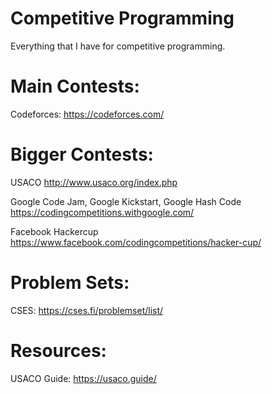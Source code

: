 # Competitive Programming
Everything that I have for competitive programming. 

# Main Contests:

Codeforces: https://codeforces.com/

# Bigger Contests:

USACO http://www.usaco.org/index.php

Google Code Jam, Google Kickstart, Google Hash Code https://codingcompetitions.withgoogle.com/

Facebook Hackercup https://www.facebook.com/codingcompetitions/hacker-cup/

# Problem Sets:

CSES: https://cses.fi/problemset/list/

# Resources: 

USACO Guide: https://usaco.guide/
